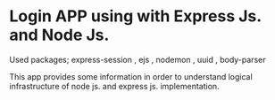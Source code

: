 
# Login APP using with Express Js. and Node Js.
 
 Used packages; express-session , ejs , nodemon , uuid , body-parser
 
 This  app provides some  information in order to understand  logical infrastructure of node js. and express js.
 implementation.







```
    